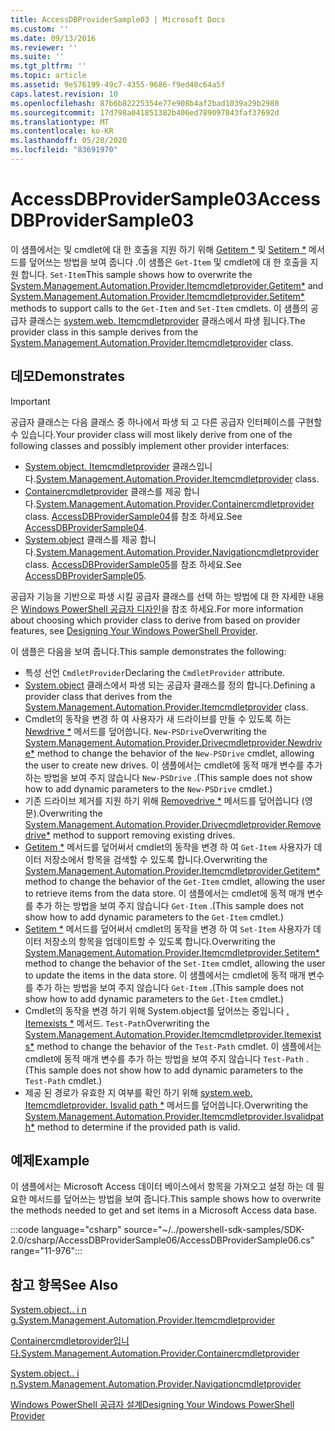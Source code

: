 ```yaml
---
title: AccessDBProviderSample03 | Microsoft Docs
ms.custom: ''
ms.date: 09/13/2016
ms.reviewer: ''
ms.suite: ''
ms.tgt_pltfrm: ''
ms.topic: article
ms.assetid: 9e576199-49c7-4355-9686-f9ed40c64a5f
caps.latest.revision: 10
ms.openlocfilehash: 87b6b82225354e77e908b4af2bad1039a29b2980
ms.sourcegitcommit: 17d798a041851382b406ed789097843faf37692d
ms.translationtype: MT
ms.contentlocale: ko-KR
ms.lasthandoff: 05/20/2020
ms.locfileid: "83691970"
---
```

# <a name="accessdbprovidersample03"></a><span data-ttu-id="e0544-102">AccessDBProviderSample03</span><span class="sxs-lookup"><span data-stu-id="e0544-102">AccessDBProviderSample03</span></span>

<span data-ttu-id="e0544-103">이 샘플에서는 및 cmdlet에 대 한 호출을 지원 하기 위해 [Getitem \*](/dotnet/api/System.Management.Automation.Provider.ItemCmdletProvider.GetItem) 및 [Setitem \*](/dotnet/api/System.Management.Automation.Provider.ItemCmdletProvider.SetItem) 메서드를 덮어쓰는 방법을 보여 줍니다 .이 샘플은 `Get-Item` 및 cmdlet에 대 한 호출을 지원 합니다. `Set-Item`</span><span class="sxs-lookup"><span data-stu-id="e0544-103">This sample shows how to overwrite the [System.Management.Automation.Provider.Itemcmdletprovider.Getitem\*](/dotnet/api/System.Management.Automation.Provider.ItemCmdletProvider.GetItem) and [System.Management.Automation.Provider.Itemcmdletprovider.Setitem\*](/dotnet/api/System.Management.Automation.Provider.ItemCmdletProvider.SetItem) methods to support calls to the `Get-Item` and `Set-Item` cmdlets.</span></span> <span data-ttu-id="e0544-104">이 샘플의 공급자 클래스는 [system.web. Itemcmdletprovider](/dotnet/api/System.Management.Automation.Provider.ItemCmdletProvider) 클래스에서 파생 됩니다.</span><span class="sxs-lookup"><span data-stu-id="e0544-104">The provider class in this sample derives from the [System.Management.Automation.Provider.Itemcmdletprovider](/dotnet/api/System.Management.Automation.Provider.ItemCmdletProvider) class.</span></span>

## <a name="demonstrates"></a><span data-ttu-id="e0544-105">데모</span><span class="sxs-lookup"><span data-stu-id="e0544-105">Demonstrates</span></span>

> [!IMPORTANT]
> <span data-ttu-id="e0544-106">공급자 클래스는 다음 클래스 중 하나에서 파생 되 고 다른 공급자 인터페이스를 구현할 수 있습니다.</span><span class="sxs-lookup"><span data-stu-id="e0544-106">Your provider class will most likely derive from one of the following classes and possibly implement other provider interfaces:</span></span>
>
> - <span data-ttu-id="e0544-107">[System.object. Itemcmdletprovider](/dotnet/api/System.Management.Automation.Provider.ItemCmdletProvider) 클래스입니다.</span><span class="sxs-lookup"><span data-stu-id="e0544-107">[System.Management.Automation.Provider.Itemcmdletprovider](/dotnet/api/System.Management.Automation.Provider.ItemCmdletProvider) class.</span></span>
> - <span data-ttu-id="e0544-108">[Containercmdletprovider](/dotnet/api/System.Management.Automation.Provider.ContainerCmdletProvider) 클래스를 제공 합니다.</span><span class="sxs-lookup"><span data-stu-id="e0544-108">[System.Management.Automation.Provider.Containercmdletprovider](/dotnet/api/System.Management.Automation.Provider.ContainerCmdletProvider) class.</span></span> <span data-ttu-id="e0544-109">[AccessDBProviderSample04](./accessdbprovidersample04.md)를 참조 하세요.</span><span class="sxs-lookup"><span data-stu-id="e0544-109">See [AccessDBProviderSample04](./accessdbprovidersample04.md).</span></span>
> - <span data-ttu-id="e0544-110">[System.object](/dotnet/api/System.Management.Automation.Provider.NavigationCmdletProvider) 클래스를 제공 합니다.</span><span class="sxs-lookup"><span data-stu-id="e0544-110">[System.Management.Automation.Provider.Navigationcmdletprovider](/dotnet/api/System.Management.Automation.Provider.NavigationCmdletProvider) class.</span></span> <span data-ttu-id="e0544-111">[AccessDBProviderSample05](./accessdbprovidersample05.md)를 참조 하세요.</span><span class="sxs-lookup"><span data-stu-id="e0544-111">See [AccessDBProviderSample05](./accessdbprovidersample05.md).</span></span>
>
> <span data-ttu-id="e0544-112">공급자 기능을 기반으로 파생 시킬 공급자 클래스를 선택 하는 방법에 대 한 자세한 내용은 [Windows PowerShell 공급자 디자인](./provider-types.md)을 참조 하세요.</span><span class="sxs-lookup"><span data-stu-id="e0544-112">For more information about choosing which provider class to derive from based on provider features, see [Designing Your Windows PowerShell Provider](./provider-types.md).</span></span>

<span data-ttu-id="e0544-113">이 샘플은 다음을 보여 줍니다.</span><span class="sxs-lookup"><span data-stu-id="e0544-113">This sample demonstrates the following:</span></span>

- <span data-ttu-id="e0544-114">특성 선언 `CmdletProvider`</span><span class="sxs-lookup"><span data-stu-id="e0544-114">Declaring the `CmdletProvider` attribute.</span></span>
- <span data-ttu-id="e0544-115">[System.object](/dotnet/api/System.Management.Automation.Provider.ItemCmdletProvider) 클래스에서 파생 되는 공급자 클래스를 정의 합니다.</span><span class="sxs-lookup"><span data-stu-id="e0544-115">Defining a provider class that derives from the [System.Management.Automation.Provider.Itemcmdletprovider](/dotnet/api/System.Management.Automation.Provider.ItemCmdletProvider) class.</span></span>
- <span data-ttu-id="e0544-116">Cmdlet의 동작을 변경 하 여 사용자가 새 드라이브를 만들 수 있도록 하는 [Newdrive \*](/dotnet/api/System.Management.Automation.Provider.DriveCmdletProvider.NewDrive) 메서드를 덮어씁니다. `New-PSDrive`</span><span class="sxs-lookup"><span data-stu-id="e0544-116">Overwriting the [System.Management.Automation.Provider.Drivecmdletprovider.Newdrive\*](/dotnet/api/System.Management.Automation.Provider.DriveCmdletProvider.NewDrive) method to change the behavior of the `New-PSDrive` cmdlet, allowing the user to create new drives.</span></span>
  <span data-ttu-id="e0544-117">이 샘플에서는 cmdlet에 동적 매개 변수를 추가 하는 방법을 보여 주지 않습니다 `New-PSDrive` .</span><span class="sxs-lookup"><span data-stu-id="e0544-117">(This sample does not show how to add dynamic parameters to the `New-PSDrive` cmdlet.)</span></span>
- <span data-ttu-id="e0544-118">기존 드라이브 제거를 지원 하기 위해 [Removedrive \*](/dotnet/api/System.Management.Automation.Provider.DriveCmdletProvider.RemoveDrive) 메서드를 덮어씁니다 (영문).</span><span class="sxs-lookup"><span data-stu-id="e0544-118">Overwriting the [System.Management.Automation.Provider.Drivecmdletprovider.Removedrive\*](/dotnet/api/System.Management.Automation.Provider.DriveCmdletProvider.RemoveDrive) method to support removing existing drives.</span></span>
- <span data-ttu-id="e0544-119">[Getitem \*](/dotnet/api/System.Management.Automation.Provider.ItemCmdletProvider.GetItem) 메서드를 덮어써서 cmdlet의 동작을 변경 하 여 `Get-Item` 사용자가 데이터 저장소에서 항목을 검색할 수 있도록 합니다.</span><span class="sxs-lookup"><span data-stu-id="e0544-119">Overwriting the [System.Management.Automation.Provider.Itemcmdletprovider.Getitem\*](/dotnet/api/System.Management.Automation.Provider.ItemCmdletProvider.GetItem) method to change the behavior of the `Get-Item` cmdlet, allowing the user to retrieve items from the data store.</span></span> <span data-ttu-id="e0544-120">이 샘플에서는 cmdlet에 동적 매개 변수를 추가 하는 방법을 보여 주지 않습니다 `Get-Item` .</span><span class="sxs-lookup"><span data-stu-id="e0544-120">(This sample does not show how to add dynamic parameters to the `Get-Item` cmdlet.)</span></span>
- <span data-ttu-id="e0544-121">[Setitem \*](/dotnet/api/System.Management.Automation.Provider.ItemCmdletProvider.SetItem) 메서드를 덮어써서 cmdlet의 동작을 변경 하 여 `Set-Item` 사용자가 데이터 저장소의 항목을 업데이트할 수 있도록 합니다.</span><span class="sxs-lookup"><span data-stu-id="e0544-121">Overwriting the [System.Management.Automation.Provider.Itemcmdletprovider.Setitem\*](/dotnet/api/System.Management.Automation.Provider.ItemCmdletProvider.SetItem) method to change the behavior of the `Set-Item` cmdlet, allowing the user to update the items in the data store.</span></span> <span data-ttu-id="e0544-122">이 샘플에서는 cmdlet에 동적 매개 변수를 추가 하는 방법을 보여 주지 않습니다 `Get-Item` .</span><span class="sxs-lookup"><span data-stu-id="e0544-122">(This sample does not show how to add dynamic parameters to the `Get-Item` cmdlet.)</span></span>
- <span data-ttu-id="e0544-123">Cmdlet의 동작을 변경 하기 위해 System.object를 덮어쓰는 중입니다 [. Itemexists \*](/dotnet/api/System.Management.Automation.Provider.ItemCmdletProvider.ItemExists) 메서드. `Test-Path`</span><span class="sxs-lookup"><span data-stu-id="e0544-123">Overwriting the [System.Management.Automation.Provider.Itemcmdletprovider.Itemexists\*](/dotnet/api/System.Management.Automation.Provider.ItemCmdletProvider.ItemExists) method to change the behavior of the `Test-Path` cmdlet.</span></span> <span data-ttu-id="e0544-124">이 샘플에서는 cmdlet에 동적 매개 변수를 추가 하는 방법을 보여 주지 않습니다 `Test-Path` .</span><span class="sxs-lookup"><span data-stu-id="e0544-124">(This sample does not show how to add dynamic parameters to the `Test-Path` cmdlet.)</span></span>
- <span data-ttu-id="e0544-125">제공 된 경로가 유효한 지 여부를 확인 하기 위해 [system.web. Itemcmdletprovider. Isvalid path \*](/dotnet/api/System.Management.Automation.Provider.ItemCmdletProvider.IsValidPath) 메서드를 덮어씁니다.</span><span class="sxs-lookup"><span data-stu-id="e0544-125">Overwriting the [System.Management.Automation.Provider.Itemcmdletprovider.Isvalidpath\*](/dotnet/api/System.Management.Automation.Provider.ItemCmdletProvider.IsValidPath) method to determine if the provided path is valid.</span></span>

## <a name="example"></a><span data-ttu-id="e0544-126">예제</span><span class="sxs-lookup"><span data-stu-id="e0544-126">Example</span></span>

<span data-ttu-id="e0544-127">이 샘플에서는 Microsoft Access 데이터 베이스에서 항목을 가져오고 설정 하는 데 필요한 메서드를 덮어쓰는 방법을 보여 줍니다.</span><span class="sxs-lookup"><span data-stu-id="e0544-127">This sample shows how to overwrite the methods needed to get and set items in a Microsoft Access data base.</span></span>

:::code language="csharp" source="~/../powershell-sdk-samples/SDK-2.0/csharp/AccessDBProviderSample06/AccessDBProviderSample06.cs" range="11-976":::

## <a name="see-also"></a><span data-ttu-id="e0544-128">참고 항목</span><span class="sxs-lookup"><span data-stu-id="e0544-128">See Also</span></span>

[<span data-ttu-id="e0544-129">System.object.. i n g.</span><span class="sxs-lookup"><span data-stu-id="e0544-129">System.Management.Automation.Provider.Itemcmdletprovider</span></span>](/dotnet/api/System.Management.Automation.Provider.ItemCmdletProvider)

[<span data-ttu-id="e0544-130">Containercmdletprovider입니다.</span><span class="sxs-lookup"><span data-stu-id="e0544-130">System.Management.Automation.Provider.Containercmdletprovider</span></span>](/dotnet/api/System.Management.Automation.Provider.ContainerCmdletProvider)

[<span data-ttu-id="e0544-131">System.object.. i n.</span><span class="sxs-lookup"><span data-stu-id="e0544-131">System.Management.Automation.Provider.Navigationcmdletprovider</span></span>](/dotnet/api/System.Management.Automation.Provider.NavigationCmdletProvider)

[<span data-ttu-id="e0544-132">Windows PowerShell 공급자 설계</span><span class="sxs-lookup"><span data-stu-id="e0544-132">Designing Your Windows PowerShell Provider</span></span>](./provider-types.md)
